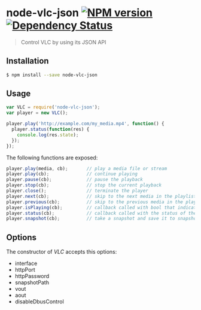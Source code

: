 # node-vlc-json [![NPM version][npm-image]][npm-url] [![Dependency Status][daviddm-image]][daviddm-url]
> Control VLC by using its JSON API

## Installation

```sh
$ npm install --save node-vlc-json
```

## Usage

```js
var VLC = require('node-vlc-json');
var player = new VLC();

player.play('http://example.com/my_media.mp4', function() {
  player.status(function(res) {
    console.log(res.state);
  });
});
```

The following functions are exposed:

```js
player.play(media, cb);       // play a media file or stream
player.play(cb);              // continue playing
player.pause(cb);             // pause the playback
player.stop(cb);              // stop the current playback
player.close();               // terminate the player
player.next(cb);              // skip to the next media in the playlist
player.previous(cb);          // skip to the previous media in the playlist
player.isPlaying(cb);         // callback called with bool that indicates the playback state
player.status(cb);            // callback called with the status of the VLC player
player.snapshot(cb);          // take a snapshot and save it to snapshotPath
```

## Options
The constructor of *VLC* accepts this options:
- interface
- httpPort
- httpPassword
- snapshotPath
- vout
- aout
- disableDbusControl

[npm-image]: https://badge.fury.io/js/node-vlc-json.svg
[npm-url]: https://npmjs.org/package/node-vlc-json
[travis-image]: https://travis-ci.org/donothingloop/node-vlc-json.svg?branch=master
[travis-url]: https://travis-ci.org/donothingloop/node-vlc-json
[daviddm-image]: https://david-dm.org/donothingloop/node-vlc-json.svg?theme=shields.io
[daviddm-url]: https://david-dm.org/donothingloop/node-vlc-json

